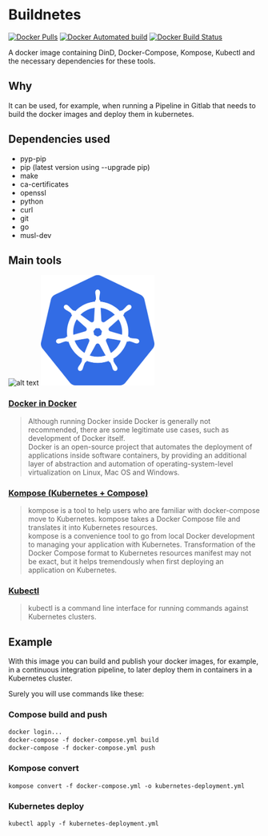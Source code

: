 # Buildnetes

[![Docker Pulls](https://img.shields.io/docker/pulls/agallardol/buildnetes.svg)](https://hub.docker.com/r/agallardol/buildnetes) [![Docker Automated build](https://img.shields.io/docker/automated/agallardol/buildnetes.svg)](https://hub.docker.com/r/agallardol/buildnetes/) [![Docker Build Status](https://img.shields.io/docker/build/agallardol/buildnetes.svg)](https://hub.docker.com/r/agallardol/buildnetes/)

A docker image containing DinD, Docker-Compose, Kompose, Kubectl and the necessary dependencies for these tools.  

## Why
It can be used, for example, when running a Pipeline in Gitlab that needs to build the docker images and deploy them in kubernetes.

## Dependencies used

* pyp-pip
* pip (latest version using --upgrade pip)
* make 
* ca-certificates 
* openssl 
* python 
* curl 
* git 
* go 
* musl-dev

## Main tools

<img src="https://avatars0.githubusercontent.com/u/5429470?s=200&v=4" alt="alt text" width="45%">

<img src="https://github.com/kubernetes/kubernetes/raw/master/logo/logo.png" alt="alt text" width="45%">


### [Docker in Docker](https://hub.docker.com/_/docker/)

> Although running Docker inside Docker is generally not recommended, there are some legitimate use cases, such as development of Docker itself. \
Docker is an open-source project that automates the deployment of applications inside software containers, by providing an additional layer of abstraction and automation of operating-system-level virtualization on Linux, Mac OS and Windows.

### [Kompose (Kubernetes + Compose)](https://github.com/kubernetes/kompose)


> kompose is a tool to help users who are familiar with docker-compose move to Kubernetes. kompose takes a Docker Compose file and translates it into Kubernetes resources. \
kompose is a convenience tool to go from local Docker development to managing your application with Kubernetes. Transformation of the Docker Compose format to Kubernetes resources manifest may not be exact, but it helps tremendously when first deploying an application on Kubernetes.

### [Kubectl](https://kubernetes.io/docs/home/?path=users&persona=app-developer&level=foundational)

> kubectl is a command line interface for running commands against Kubernetes clusters.

## Example

With this image you can build and publish your docker images, for example, in a continuous integration pipeline, to later deploy them in containers in a Kubernetes cluster.

Surely you will use commands like these:

### Compose build and push

```
docker login...
docker-compose -f docker-compose.yml build
docker-compose -f docker-compose.yml push
```
### Kompose convert

```
kompose convert -f docker-compose.yml -o kubernetes-deployment.yml
```

### Kubernetes deploy

```
kubectl apply -f kubernetes-deployment.yml
```
